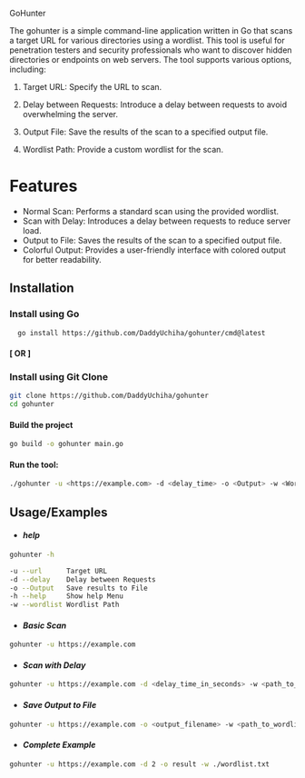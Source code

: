 GoHunter


The gohunter is a simple command-line application written in Go that scans a target URL for various directories using a wordlist. This tool is useful for penetration testers and security professionals who want to discover hidden directories or endpoints on web servers. The tool supports various options, including:

1. Target URL: Specify the URL to scan.

2. Delay between Requests: Introduce a delay between requests to avoid overwhelming the server.
3. Output File: Save the results of the scan to a specified output file.
4. Wordlist Path: Provide a custom wordlist for the scan.

# Features

- Normal Scan: Performs a standard scan using the provided wordlist.
- Scan with Delay: Introduces a delay between requests to reduce server load.
- Output to File: Saves the results of the scan to a specified output file.
- Colorful Output: Provides a user-friendly interface with colored output for better readability.



## Installation

### Install using Go 

```bash
  go install https://github.com/DaddyUchiha/gohunter/cmd@latest
```

#### [ OR ]

###  Install using Git Clone 

```bash
git clone https://github.com/DaddyUchiha/gohunter
cd gohunter
```
#### Build the project

```bash
go build -o gohunter main.go
```

#### Run the tool:

```bash
./gohunter -u <https://example.com> -d <delay_time> -o <Output> -w <Wordlist Path>  
```


## Usage/Examples

- #### *help*
```bash
gohunter -h
```
```bash
-u --url      Target URL
-d --delay    Delay between Requests
-o --Output   Save results to File
-h --help     Show help Menu
-w --wordlist Wordlist Path
```

- #### *Basic Scan*
```bash
gohunter -u https://example.com
```

- #### *Scan with Delay*
```bash
gohunter -u https://example.com -d <delay_time_in_seconds> -w <path_to_wordlist>
```
- #### *Save Output to File*
```bash
gohunter -u https://example.com -o <output_filename> -w <path_to_wordlist>
```
- #### *Complete Example*
```bash
gohunter -u https://example.com -d 2 -o result -w ./wordlist.txt
```

